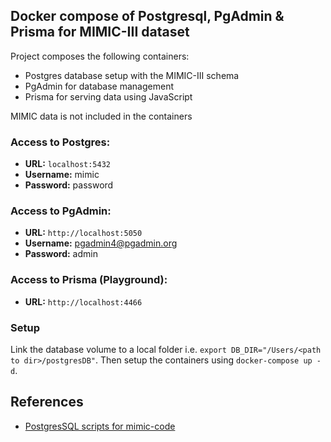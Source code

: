 ## Docker compose of Postgresql, PgAdmin & Prisma for MIMIC-III dataset

Project composes the following containers: 
- Postgres database setup with the MIMIC-III schema
- PgAdmin for database management
- Prisma for serving data using JavaScript

MIMIC data is not included in the containers

### Access to Postgres: 
- **URL:** `localhost:5432`
- **Username:** mimic
- **Password:** password

### Access to PgAdmin: 
- **URL:** `http://localhost:5050`
- **Username:** pgadmin4@pgadmin.org
- **Password:** admin

### Access to Prisma (Playground): 
- **URL:** `http://localhost:4466`

### Setup
Link the database volume to a local folder i.e. `export DB_DIR="/Users/<path to dir>/postgresDB"`. Then setup the containers using `docker-compose up -d`.

## References
- [PostgresSQL scripts for mimic-code](https://github.com/MIT-LCP/mimic-code)
